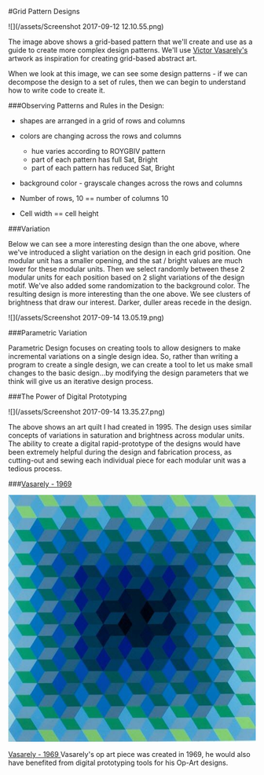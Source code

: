 #Grid Pattern Designs

![](/assets/Screenshot 2017-09-12 12.10.55.png)

The image above shows a grid-based pattern that we'll create and use as a guide to create more complex design patterns.
We'll use [Victor Vasarely's](https://kdoore.gitbooks.io/cs1335/content/vasarely.html) artwork as inspiration for creating grid-based abstract art.

When we look at this image, we can see some design patterns - if we can decompose the design to a set of rules, then we can begin to understand how to write code to create it.

###Observing Patterns and Rules in the Design: 

- shapes are arranged in a grid of rows and columns
- colors are changing across the rows and columns
    - hue varies according to ROYGBIV pattern
    - part of each pattern has full Sat, Bright
    - part of each pattern has reduced Sat, Bright
    
- background color - grayscale changes across the rows and columns

- Number of rows, 10 == number of columns 10
- Cell width == cell height

###Variation

Below we can see a more interesting design than the one above, where we've introduced a slight variation on the design in each grid position.  One modular unit has a smaller opening, and the sat / bright values are much lower for these modular units. Then we select randomly between these 2 modular units for each position based on 2 slight variations of the design motif. We've also added some randomization to the background color.  The resulting design is more interesting than the one above.  We see clusters of brightness that draw our interest.  Darker, duller areas recede in the design.


![](/assets/Screenshot 2017-09-14 13.05.19.png)

###Parametric Variation

Parametric Design focuses on creating tools to allow designers to make incremental variations on a single design idea. So, rather than writing a program to create a single design, we can create a tool to let us make small changes to the basic design...by modifying the design parameters that we think will give us an iterative design process. 

###The Power of Digital Prototyping

![](/assets/Screenshot 2017-09-14 13.35.27.png)

The above shows an art quilt I had created in 1995. The design uses similar concepts of variations in saturation and brightness across modular units.  The ability to create a digital rapid-prototype of the designs would have been extremely helpful during the design and fabrication process, as cutting-out and sewing each individual piece for each modular unit was a tedious process. 

###[Vasarely - 1969 ](http://ncartmuseum.org/art/detail/ion) 

![](/assets/6fe73513013035befd149054d160506c.jpg)

[Vasarely - 1969 ](http://ncartmuseum.org/art/detail/ion) 
Vasarely's op art piece was created in 1969, he would also have benefited from digital prototyping tools for his Op-Art designs. 
